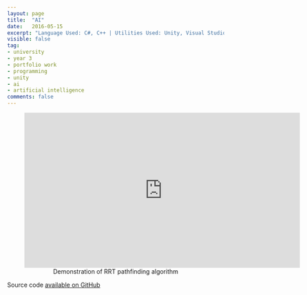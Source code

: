 ```yaml
---
layout: page
title:  "AI"
date:   2016-05-15
excerpt: "Language Used: C#, C++ | Utilities Used: Unity, Visual Studio, GLFW, Github Desktop"
visible: false
tag:
- university
- year 3
- portfolio work
- programming
- unity
- ai
- artificial intelligence
comments: false
---
```


<figure style="text-align:center">
	<iframe width="640" height="360" src="https://www.youtube.com/embed/mLsQbJsFVTs?showinfo=0&rel=0" frameborder="0" style="float:center" allowfullscreen> </iframe>
	<figcaption>Demonstration of RRT pathfinding algorithm</figcaption>
</figure>

Source code [available on GitHub](https://github.com/WearyWanderer/AI-SFML-TEST)


      
